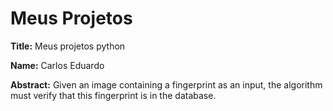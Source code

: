 # Meus Projetos

**Title:** Meus projetos python <br>

**Name:** Carlos Eduardo <br>

**Abstract:** Given an image containing a fingerprint as an input, the algorithm must verify that this fingerprint is in the database. <br>